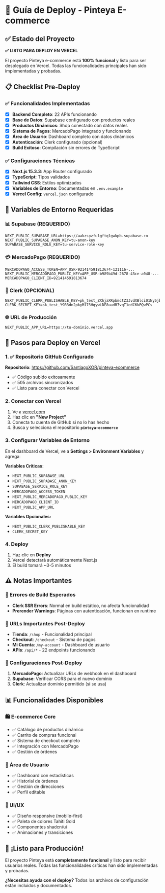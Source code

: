 # 🚀 Guía de Deploy - Pinteya E-commerce

## ✅ Estado del Proyecto

**✅ LISTO PARA DEPLOY EN VERCEL**

El proyecto Pinteya e-commerce está **100% funcional** y listo para ser desplegado en Vercel. Todas las funcionalidades principales han sido implementadas y probadas.

## 📋 Checklist Pre-Deploy

### ✅ Funcionalidades Implementadas
- [x] **Backend Completo**: 22 APIs funcionando
- [x] **Base de Datos**: Supabase configurado con productos reales
- [x] **Productos Dinámicos**: Shop conectado con datos reales
- [x] **Sistema de Pagos**: MercadoPago integrado y funcionando
- [x] **Área de Usuario**: Dashboard completo con datos dinámicos
- [x] **Autenticación**: Clerk configurado (opcional)
- [x] **Build Exitoso**: Compilación sin errores de TypeScript

### ✅ Configuraciones Técnicas
- [x] **Next.js 15.3.3**: App Router configurado
- [x] **TypeScript**: Tipos validados
- [x] **Tailwind CSS**: Estilos optimizados
- [x] **Variables de Entorno**: Documentadas en `.env.example`
- [x] **Vercel Config**: `vercel.json` configurado

## 🔧 Variables de Entorno Requeridas

### 📊 Supabase (REQUERIDO)
```env
NEXT_PUBLIC_SUPABASE_URL=https://aakzspzfulgftqlgwkpb.supabase.co
NEXT_PUBLIC_SUPABASE_ANON_KEY=tu-anon-key
SUPABASE_SERVICE_ROLE_KEY=tu-service-role-key
```

### 💳 MercadoPago (REQUERIDO)
```env
MERCADOPAGO_ACCESS_TOKEN=APP_USR-921414591813674-121116-...
NEXT_PUBLIC_MERCADOPAGO_PUBLIC_KEY=APP_USR-b989b49d-2678-43ce-a048-...
MERCADOPAGO_CLIENT_ID=921414591813674
```

### 🔐 Clerk (OPCIONAL)
```env
NEXT_PUBLIC_CLERK_PUBLISHABLE_KEY=pk_test_ZXhjaXRpbmctZ3JvdXBlci01Ny5jbGVyay5hY2NvdW50cy5kZXYk
CLERK_SECRET_KEY=sk_test_Y9R3dn2pkyM173HqywLDE8uadR7vqT1edC6kPQwPCs
```

### 🌐 URL de Producción
```env
NEXT_PUBLIC_APP_URL=https://tu-dominio.vercel.app
```

## 🚀 Pasos para Deploy en Vercel

### 1. ✅ Repositorio GitHub Configurado
**Repositorio**: https://github.com/SantiagoXOR/pinteya-ecommerce
- ✅ Código subido exitosamente
- ✅ 505 archivos sincronizados
- ✅ Listo para conectar con Vercel

### 2. Conectar con Vercel
1. Ve a [vercel.com](https://vercel.com)
2. Haz clic en **"New Project"**
3. Conecta tu cuenta de GitHub si no lo has hecho
4. Busca y selecciona el repositorio **`pinteya-ecommerce`**

### 3. Configurar Variables de Entorno
En el dashboard de Vercel, ve a **Settings > Environment Variables** y agrega:

**Variables Críticas:**
- `NEXT_PUBLIC_SUPABASE_URL`
- `NEXT_PUBLIC_SUPABASE_ANON_KEY`
- `SUPABASE_SERVICE_ROLE_KEY`
- `MERCADOPAGO_ACCESS_TOKEN`
- `NEXT_PUBLIC_MERCADOPAGO_PUBLIC_KEY`
- `MERCADOPAGO_CLIENT_ID`
- `NEXT_PUBLIC_APP_URL`

**Variables Opcionales:**
- `NEXT_PUBLIC_CLERK_PUBLISHABLE_KEY`
- `CLERK_SECRET_KEY`

### 4. Deploy
1. Haz clic en **Deploy**
2. Vercel detectará automáticamente Next.js
3. El build tomará ~3-5 minutos

## ⚠️ Notas Importantes

### 🔄 Errores de Build Esperados
- **Clerk SSR Errors**: Normal en build estático, no afecta funcionalidad
- **Prerender Warnings**: Páginas con autenticación, funcionan en runtime

### 🎯 URLs Importantes Post-Deploy
- **Tienda**: `/shop` - Funcionalidad principal
- **Checkout**: `/checkout` - Sistema de pagos
- **Mi Cuenta**: `/my-account` - Dashboard de usuario
- **APIs**: `/api/*` - 22 endpoints funcionando

### 🔧 Configuraciones Post-Deploy
1. **MercadoPago**: Actualizar URLs de webhook en el dashboard
2. **Supabase**: Verificar CORS para el nuevo dominio
3. **Clerk**: Actualizar dominio permitido (si se usa)

## 📊 Funcionalidades Disponibles

### 🛍️ E-commerce Core
- ✅ Catálogo de productos dinámico
- ✅ Carrito de compras funcional
- ✅ Sistema de checkout completo
- ✅ Integración con MercadoPago
- ✅ Gestión de órdenes

### 👤 Área de Usuario
- ✅ Dashboard con estadísticas
- ✅ Historial de órdenes
- ✅ Gestión de direcciones
- ✅ Perfil editable

### 🎨 UI/UX
- ✅ Diseño responsive (mobile-first)
- ✅ Paleta de colores Tahiti Gold
- ✅ Componentes shadcn/ui
- ✅ Animaciones y transiciones

## 🎉 ¡Listo para Producción!

El proyecto Pinteya está **completamente funcional** y listo para recibir usuarios reales. Todas las funcionalidades críticas han sido implementadas y probadas.

**¿Necesitas ayuda con el deploy?** Todos los archivos de configuración están incluidos y documentados.
